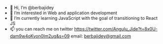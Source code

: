 - 👋 Hi, I’m @berbajidey
- 👀 I’m interested in Web and application development
- 🌱 I’m currently learning JavaScript with the goal of transitioning to React JS
- 📫 you can reach me on twitter https://twitter.com/Angulu_Jide?t=8x0U-dam9w4oKvon0Im2ug&s=09 email: berbajidey@gmail.com 
<!---
berbajidey/berbajidey is a ✨ special ✨ repository because its `README.md` (this file) appears on your GitHub profile.
You can click the Preview link to take a look at your changes.
--->
